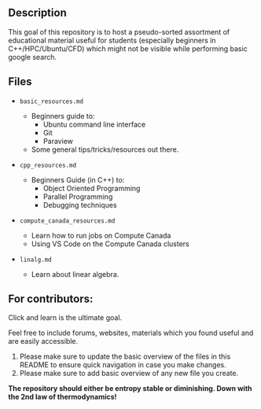 ## Description
This goal of this repository is to host a pseudo-sorted assortment of educational material useful for students (especially beginners in C++/HPC/Ubuntu/CFD) which might not be visible while performing basic google search. 


## Files

- `basic_resources.md`
  - Beginners guide to: 
    - Ubuntu command line interface
    - Git
    - Paraview
  - Some general tips/tricks/resources out there. 
- `cpp_resources.md`
  - Beginners Guide (in C++) to:
    - Object Oriented Programming
    - Parallel Programming
    - Debugging techniques
- `compute_canada_resources.md`
  - Learn how to run jobs on Compute Canada
  - Using VS Code on the Compute Canada clusters

- `linalg.md`
  - Learn about linear algebra.

## For contributors:

Click and learn is the ultimate goal. 

Feel free to include forums, websites, materials which you found useful and are easily accessible. 

1. Please make sure to update the basic overview of the files in this README to ensure quick navigation in case you make changes. 
2. Please make sure to add basic overview of any new file you create. 

**The repository should either be entropy stable or diminishing. Down with the 2nd law of thermodynamics!**
